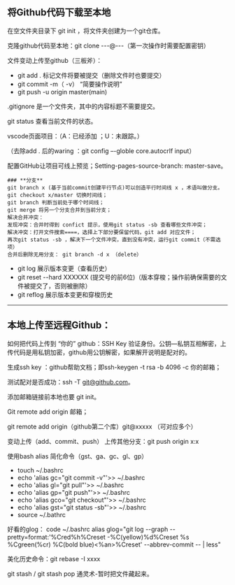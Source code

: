 ## 将Github代码下载至本地

在空文件夹目录下 git init ，将文件夹创建为一个git仓库。

克隆github代码至本地：git clone ---@---（第一次操作时需要配置密钥）

文件变动上传至github（三板斧）：
* git add .	 标记文件将要被提交（删除文件时也要提交）
* git commit -m（ -v） “简要操作说明”
* git push -u origin master(main)

.gitignore 是一个文件夹，其中的内容标题不需要提交。

git status  查看当前文件的状态。

vscode页面项目：（A：已经添加 ；U：未跟踪。）

（去除add . 后的waring ：git config –-globle core.autocrlf input）

配置GitHub让项目可线上预览；Setting-pages-source-branch: master-save。

```
### **分支**
git branch x (基于当前commit创建平行节点)可以创造平行时间线 x ，术语叫做分支。
git checkout x/master 切换时间线；
git branch 判断当前处于哪个时间线；
git merge 将另一个分支合并到当前分支；
解决合并冲突：
发现冲突：合并时得到 confict 提示，使用git status -sb 查看哪些文件冲突；
解决冲突：打开文件搜索====，选择上下部分要保留代码，git add 对应文件；
再次git status -sb ，解决下一个文件冲突，直到没有冲突，运行git commit（不需选项）
合并后删除无用分支： git branch -d x （delete）
```
* git log  展示版本变更（查看历史）
* git reset --hard XXXXXX (提交号的前6位)（版本穿梭；操作前确保需要的文件被提交了，否则被删除）
* git reflog 展示版本变更和穿梭历史
  
---

## 本地上传至远程Github：

如何把代码上传到 “你的” github：SSH Key 验证身份。公钥—私钥互相解密，上传代码是用私钥加密，github用公钥解密，如果解开说明是配对的。

生成ssh key ：github帮助文档；即ssh-keygen -t rsa -b 4096 -c 你的邮箱；

测试配对是否成功：ssh -T git@github.com。

添加邮箱链接前本地也要 git init。

Git remote add origin 邮箱；

git remote add origin（github第二个库）git@xxxxx  （可对应多个）

变动上传（add、commit、push）
上传其他分支：git push origin x:x

使用bash alias 简化命令（gst、ga、gc、gl、gp）
*    touch ~/.bashrc
 *  echo 'alias gc="git commit -v"'>> ~/.bashrc
* echo 'alias gl="git pull"'>> ~/.bashrc
 * echo 'alias gp="git push"'>> ~/.bashrc
 *  echo 'alias gco="git checkout"'>> ~/.bashrc
  * echo 'alias gst="git status -sb"'>> ~/.bashrc
  * source ~/.bathrc

好看的glog：
code ~/.bashrc
alias glog="git log --graph --pretty=format:'%Cred%h%Creset -%C(yellow)%d%Creset %s %Cgreen(%cr) %C(bold blue)<%an>%Creset' --abbrev-commit -- | less"

美化历史命令：git rebase -I xxxx   

git stash / git stash pop  通灵术-暂时把文件藏起来。





